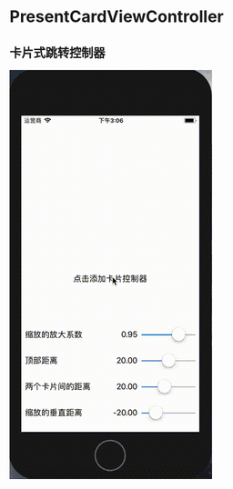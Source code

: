 # PresentCardViewController
## 卡片式跳转控制器
![演示如下](https://github.com/windorz9/PresentCardViewController/raw/master/Assert/Example.gif)
